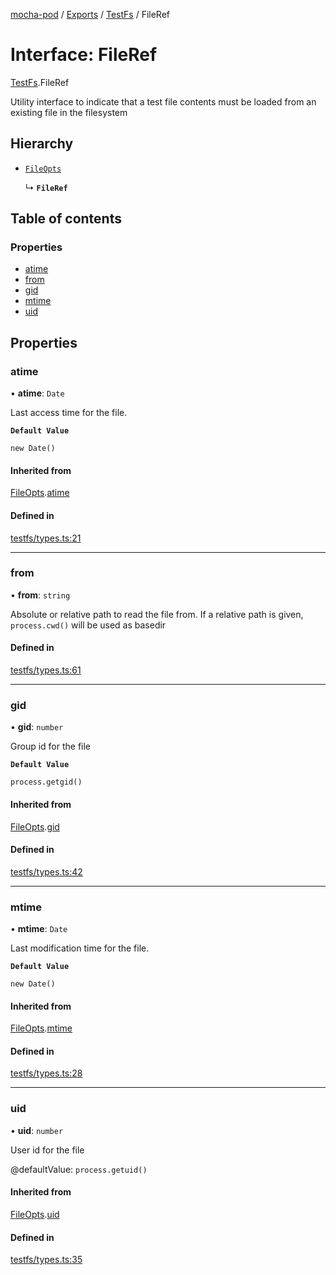 [mocha-pod](../README.md) / [Exports](../modules.md) / [TestFs](../modules/TestFs.md) / FileRef

# Interface: FileRef

[TestFs](../modules/TestFs.md).FileRef

Utility interface to indicate that a test file contents must
be loaded from an existing file in the filesystem

## Hierarchy

- [`FileOpts`](TestFs.FileOpts.md)

  ↳ **`FileRef`**

## Table of contents

### Properties

- [atime](TestFs.FileRef.md#atime)
- [from](TestFs.FileRef.md#from)
- [gid](TestFs.FileRef.md#gid)
- [mtime](TestFs.FileRef.md#mtime)
- [uid](TestFs.FileRef.md#uid)

## Properties

### <a id="atime" name="atime"></a> atime

• **atime**: `Date`

Last access time for the file.

**`Default Value`**

`new Date()`

#### Inherited from

[FileOpts](TestFs.FileOpts.md).[atime](TestFs.FileOpts.md#atime)

#### Defined in

[testfs/types.ts:21](https://github.com/balena-io-modules/mocha-pod/blob/44a2ef1/lib/testfs/types.ts#L21)

___

### <a id="from" name="from"></a> from

• **from**: `string`

Absolute or relative path to read the file from. If a relative
path is given, `process.cwd()` will be used as basedir

#### Defined in

[testfs/types.ts:61](https://github.com/balena-io-modules/mocha-pod/blob/44a2ef1/lib/testfs/types.ts#L61)

___

### <a id="gid" name="gid"></a> gid

• **gid**: `number`

Group id for the file

**`Default Value`**

`process.getgid()`

#### Inherited from

[FileOpts](TestFs.FileOpts.md).[gid](TestFs.FileOpts.md#gid)

#### Defined in

[testfs/types.ts:42](https://github.com/balena-io-modules/mocha-pod/blob/44a2ef1/lib/testfs/types.ts#L42)

___

### <a id="mtime" name="mtime"></a> mtime

• **mtime**: `Date`

Last modification time for the file.

**`Default Value`**

`new Date()`

#### Inherited from

[FileOpts](TestFs.FileOpts.md).[mtime](TestFs.FileOpts.md#mtime)

#### Defined in

[testfs/types.ts:28](https://github.com/balena-io-modules/mocha-pod/blob/44a2ef1/lib/testfs/types.ts#L28)

___

### <a id="uid" name="uid"></a> uid

• **uid**: `number`

User id for the file

@defaultValue: `process.getuid()`

#### Inherited from

[FileOpts](TestFs.FileOpts.md).[uid](TestFs.FileOpts.md#uid)

#### Defined in

[testfs/types.ts:35](https://github.com/balena-io-modules/mocha-pod/blob/44a2ef1/lib/testfs/types.ts#L35)
